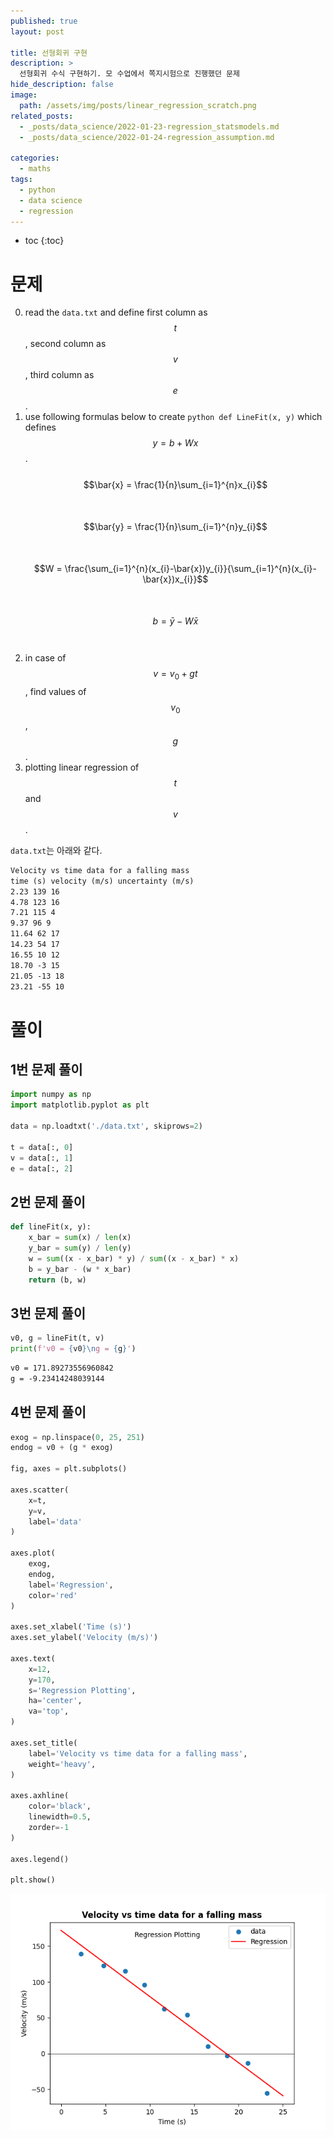 ```yaml
---
published: true
layout: post

title: 선형회귀 구현
description: >
  선형회귀 수식 구현하기. 모 수업에서 쪽지시험으로 진행했던 문제
hide_description: false
image: 
  path: /assets/img/posts/linear_regression_scratch.png
related_posts:
  - _posts/data_science/2022-01-23-regression_statsmodels.md
  - _posts/data_science/2022-01-24-regression_assumption.md

categories:
  - maths
tags:
  - python
  - data science
  - regression
---
```


* toc
{:toc}

# 문제
0. read the `data.txt` and define first column as $$t$$, second column as $$v$$, third column as $$e$$.
0. use following formulas below to create `python def LineFit(x, y)` which defines $$y = b + Wx$$.<br><br>
$$\bar{x} = \frac{1}{n}\sum_{i=1}^{n}x_{i}$$<br>  
$$\bar{y} = \frac{1}{n}\sum_{i=1}^{n}y_{i}$$<br>  
$$W = \frac{\sum_{i=1}^{n}(x_{i}-\bar{x})y_{i}}{\sum_{i=1}^{n}(x_{i}-\bar{x})x_{i}}$$<br>  
$$b = \bar{y} - W\bar{x}$$<br><br>  
0. in case of $$v = v_{0} + gt$$, find values of $$v_{0}$$, $$g$$.
0. plotting linear regression of $$t$$ and $$v$$.

`data.txt`는 아래와 같다.  

```markdown
Velocity vs time data for a falling mass
time (s) velocity (m/s) uncertainty (m/s)
2.23 139 16
4.78 123 16
7.21 115 4
9.37 96 9
11.64 62 17
14.23 54 17
16.55 10 12
18.70 -3 15
21.05 -13 18
23.21 -55 10
```

# 풀이
## 1번 문제 풀이

```python
import numpy as np
import matplotlib.pyplot as plt

data = np.loadtxt('./data.txt', skiprows=2)

t = data[:, 0]
v = data[:, 1]
e = data[:, 2]
```

## 2번 문제 풀이

```python
def lineFit(x, y):
    x_bar = sum(x) / len(x)
    y_bar = sum(y) / len(y)
    w = sum((x - x_bar) * y) / sum((x - x_bar) * x)
    b = y_bar - (w * x_bar)
    return (b, w)
```

## 3번 문제 풀이

```python
v0, g = lineFit(t, v)
print(f'v0 = {v0}\ng = {g}')
```
```markdown
v0 = 171.89273556960842
g = -9.23414248039144
```

## 4번 문제 풀이

```python
exog = np.linspace(0, 25, 251)
endog = v0 + (g * exog)

fig, axes = plt.subplots()

axes.scatter(
    x=t,
    y=v,
    label='data'
)

axes.plot(
    exog,
    endog,
    label='Regression',
    color='red'
)

axes.set_xlabel('Time (s)')
axes.set_ylabel('Velocity (m/s)')

axes.text(
    x=12,
    y=170,
    s='Regression Plotting',
    ha='center',
    va='top',
)

axes.set_title(
    label='Velocity vs time data for a falling mass',
    weight='heavy',
)

axes.axhline(
    color='black',
    linewidth=0.5,
    zorder=-1
)

axes.legend()

plt.show()
```
![linear_regression_scratch_plot](/assets/img/posts/linear_regression_scratch.png)